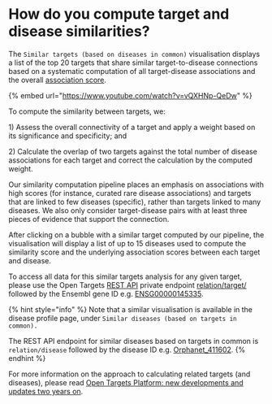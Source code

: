 # How do you compute target and disease similarities?

The `Similar targets (based on diseases in common)` visualisation displays a list of the top 20 targets that share similar target-to-disease connections based on a systematic computation of all target-disease associations and the overall [association score](https://docs.targetvalidation.org/getting-started/scoring).

{% embed url="https://www.youtube.com/watch?v=vQXHNp-QeDw" %}

To compute the similarity between targets, we:

1\) Assess the overall connectivity of a target and apply a weight based on its significance and specificity; and

2\) Calculate the overlap of two targets against the total number of disease associations for each target and correct the calculation by the computed weight.

Our similarity computation pipeline places an emphasis on associations with high scores \(for instance, curated rare disease associations\) and targets that are linked to few diseases \(specific\), rather than targets linked to many diseases. We also only consider target-disease pairs with at least three pieces of evidence that support the connection. 

After clicking on a bubble with a similar target computed by our pipeline, the visualisation will display a list of up to 15 diseases used to compute the similarity score and the underlying association scores between each target and disease.

To access all data for this similar targets analysis for any given target, please use the Open Targets [REST API](https://docs.targetvalidation.org/programmatic-access/rest-api) private endpoint [relation/target/](https://platform-api.opentargets.io/v3/platform/docs/swagger-ui#/private/getRelationByENSGID) followed by the Ensembl gene ID e.g. [ENSG00000145335](https://platform-api.opentargets.io/v3/platform/private/relation/target/ENSG00000145335).

{% hint style="info" %}
Note that a similar visualisation is available in the disease profile page, under `Similar diseases (based on targets in common).` 

The REST API endpoint for similar diseases based on targets in common is `relation/disease` followed by the disease ID e.g. [Orphanet\_411602](https://platform-api.opentargets.io/v3/platform/private/relation/disease/Orphanet_411602).
{% endhint %}

For more information on the approach to calculating related targets \(and diseases\), please read [Open Targets Platform: new developments and updates two years on](https://europepmc.org/articles/PMC6324073).

